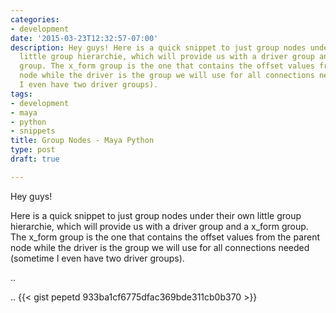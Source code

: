 ```yaml
---
categories:
- development
date: '2015-03-23T12:32:57-07:00'
description: Hey guys! Here is a quick snippet to just group nodes under their own
  little group hierarchie, which will provide us with a driver group and a x_form
  group. The x_form group is the one that contains the offset values from the parent
  node while the driver is the group we will use for all connections needed (sometime
  I even have two driver groups).
tags:
- development
- maya
- python
- snippets
title: Group Nodes - Maya Python
type: post
draft: true

---
```

Hey guys!

Here is a quick snippet to just group nodes under their own little group hierarchie, which will provide us with a driver group and a x_form group. The x_form group is the one that contains the offset values from the parent node while the driver is the group we will use for all connections needed (sometime I even have two driver groups).

..
<script src="https://gist.github.com/pepetd/933ba1cf6775dfac369bde311cb0b370.js"></script>

..
{{< gist pepetd 933ba1cf6775dfac369bde311cb0b370 >}}